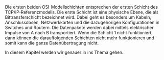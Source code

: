 Die ersten beiden OSI-Modellschichten entsprechen der ersten Schicht des TCP/IP-Referenzmodells. Die erste Schicht ist eine physische Ebene, die als Bittransferschicht bezeichnet wird. Dabei geht es besonders um Kabeln, Anschlussdosen, Netzwerkkarten und die dazugehörigen Konfigurationen in Switches und Routern. Die Datenpakete werden dabei mittels elektrischer Impulse von A nach B transportiert. 
Wenn die Schicht 1 nicht funktioniert, dann können die darauffolgenden Schichten nicht mehr funktionieren und somit kann die ganze Datenübertragung nicht.

In diesem Kapitel werden wir genauer in ins Thema gehen.

